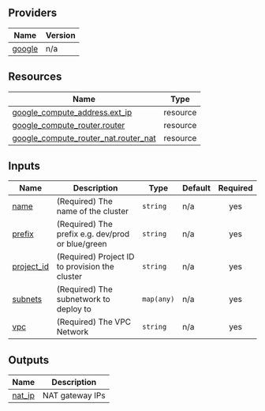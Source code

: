 <!-- BEGIN_AUTOMATED_TF_DOCS_BLOCK -->
## Providers

| Name | Version |
|------|---------|
| <a name="provider_google"></a> [google](#provider\_google) | n/a |

## Resources

| Name | Type |
|------|------|
| [google_compute_address.ext_ip](https://registry.terraform.io/providers/hashicorp/google/latest/docs/resources/compute_address) | resource |
| [google_compute_router.router](https://registry.terraform.io/providers/hashicorp/google/latest/docs/resources/compute_router) | resource |
| [google_compute_router_nat.router_nat](https://registry.terraform.io/providers/hashicorp/google/latest/docs/resources/compute_router_nat) | resource |

## Inputs

| Name | Description | Type | Default | Required |
|------|-------------|------|---------|:--------:|
| <a name="input_name"></a> [name](#input\_name) | (Required) The name of the cluster | `string` | n/a | yes |
| <a name="input_prefix"></a> [prefix](#input\_prefix) | (Required) The prefix e.g. dev/prod or blue/green | `string` | n/a | yes |
| <a name="input_project_id"></a> [project\_id](#input\_project\_id) | (Required) Project ID to provision the cluster | `string` | n/a | yes |
| <a name="input_subnets"></a> [subnets](#input\_subnets) | (Required) The subnetwork to deploy to | `map(any)` | n/a | yes |
| <a name="input_vpc"></a> [vpc](#input\_vpc) | (Required) The VPC Network | `string` | n/a | yes |

## Outputs

| Name | Description |
|------|-------------|
| <a name="output_nat_ip"></a> [nat\_ip](#output\_nat\_ip) | NAT gateway IPs |
<!-- END_AUTOMATED_TF_DOCS_BLOCK -->
